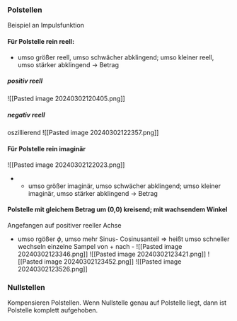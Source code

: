 ### Polstellen
Beispiel an Impulsfunktion
#### Für Polstelle rein reell:
- umso größer reell, umso schwächer abklingend; umso kleiner reell, umso stärker abklingend -> Betrag
##### positiv reell
![[Pasted image 20240302120405.png]]
##### negativ reell
oszillierend
![[Pasted image 20240302122357.png]]

#### Für Polstelle rein imaginär
![[Pasted image 20240302122023.png]]
- - umso größer imaginär, umso schwächer abklingend; umso kleiner imaginär, umso stärker abklingend -> Betrag

#### Polstelle mit gleichem Betrag um (0,0) kreisend; mit wachsendem Winkel
Angefangen auf positiver reeller Achse
- umso rgößer $\phi$, umso mehr Sinus- Cosinusanteil $\Rightarrow$ heißt umso schneller wechseln einzelne Sampel von + nach - 
![[Pasted image 20240302123346.png]]
![[Pasted image 20240302123421.png]]
![[Pasted image 20240302123452.png]]
![[Pasted image 20240302123526.png]]

### Nullstellen
Kompensieren Polstellen. Wenn Nullstelle genau auf Polstelle liegt, dann ist Polstelle komplett aufgehoben.